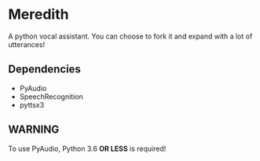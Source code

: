# Meredith
A python vocal assistant. You can choose to fork it and expand with a lot of utterances!

## Dependencies
- PyAudio
- SpeechRecognition
- pyttsx3

## WARNING
To use PyAudio, Python 3.6 **OR LESS** is required!
